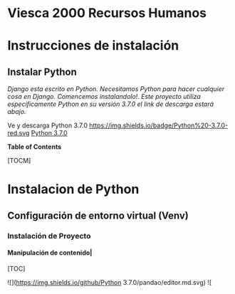 # Viesca 2000 Recursos Humanos

# Instrucciones de instalación

## Instalar Python
  
*Django esta escrito en Python. Necesitamos Python para hacer cualquier cosa en Django. Comencemos instalandolo!. Este proyecto utiliza específicamente Python en su versión 3.7.0* *el link de descarga estará abajo.*

Ve y descarga Python 3.7.0 https://img.shields.io/badge/Python%20-3.7.0-red.svg
[Python 3.7.0](https://www.python.org/downloads/release/python-370/) 

**Table of Contents**

[TOCM]
# Instalacion de Python
## Configuración de entorno virtual (Venv)
### Instalación de Proyecto 
#### Manipulación de contenido|
[TOC]

![](https://img.shields.io/github/Python 3.7.0/pandao/editor.md.svg) ![
